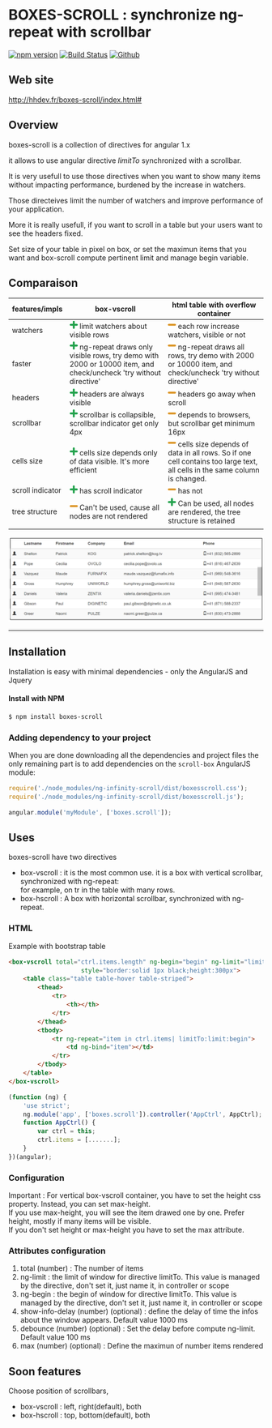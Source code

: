 # BOXES-SCROLL : synchronize ng-repeat with scrollbar

[![npm version](https://img.shields.io/npm/v/boxes-scroll.svg)](https://www.npmjs.com/package/boxes-scroll)
[![Build Status](https://travis-ci.org/hhdevelopment/boxes-scroll.svg?branch=master)](https://travis-ci.org/hhdevelopment/boxes-scroll)
[![Github](https://github.com/hhdevelopment/boxes-scroll)](https://img.shields.io/badge/hhdevelopment-boxes--scroll-orange.svg)

## Web site

http://hhdev.fr/boxes-scroll/index.html#

## Overview

boxes-scroll is a collection of directives for angular 1.x

it allows to use angular directive *limitTo* synchronized with a scrollbar.

It is very usefull to use those directives when you want to show many items without impacting performance, burdened by the increase in watchers.

Those directeives limit the number of watchers and improve performance of your application.

More it is really usefull, if you want to scroll in a table but your users want to see the headers fixed.

Set size of your table in pixel on box, or set the maximun items that you want and box-scroll compute pertinent limit and manage begin variable.

## Comparaison

| features/impls    	| box-vscroll                                                                                                                   	| html table with overflow container                                                                                                         	|   
|------------------	|-------------------------------------------------------------------------------------------------------------------------------	|--------------------------------------------------------------------------------------------------------------------------------------------	|   
| watchers         	| ![+][positive] limit watchers about visible rows                                                                              	| ![-][negative] each row increase watchers, visible or not                                                                                  	|   
| faster           	| ![+][positive] ng-repeat draws only visible rows, try demo with 2000 or 10000 item, and check/uncheck 'try without directive' 	| ![-][negative] ng-repeat draws all rows, try demo with 2000 or 10000 item, and check/uncheck 'try without directive'                       	|   
| headers          	| ![+][positive] headers are always visible                                                                                     	| ![-][negative] headers go away when scroll                                                                                                 	|   
| scrollbar        	| ![+][positive] scrollbar is collapsible, scrollbar indicator get only 4px                                                     	| ![-][negative] depends to browsers, but scrollbar get minimum 16px                                                                         	|   
| cells size       	| ![+][positive] cells size depends only of data visible. It's more efficient                                                   	| ![-][negative] cells size depends of data in all rows.    So if one cell contains too large text, all cells in the same column is changed. 	|   
| scroll indicator 	| ![+][positive] has scroll indicator                                                                                           	| ![-][negative] has not                                                                                                                     	|   
| tree structure   	| ![-][negative] Can't be used, cause all nodes are not rendered                                                                	| ![+][positive] Can be used, all nodes are rendered, the tree structure is retained                                                         	|   
|                  	|                                                                                                                               	|                                                                                                                                            	|   

[positive]: assets/plus.png "Positive point"
[negative]: assets/minus.png "Negative point"

![Screenshot1](assets/screenshot1.png)

---

## Installation

Installation is easy with minimal dependencies - only the AngularJS and Jquery

#### Install with NPM

```sh
$ npm install boxes-scroll
```

### Adding dependency to your project

When you are done downloading all the dependencies and project files the only remaining part is to add dependencies on the `scroll-box` AngularJS module:

```js
require('./node_modules/ng-infinity-scroll/dist/boxesscroll.css');
require('./node_modules/ng-infinity-scroll/dist/boxesscroll.js');
```

```js
angular.module('myModule', ['boxes.scroll']);
```

## Uses

boxes-scroll have two directives

- box-vscroll : it is the most common use. it is a box with vertical scrollbar, synchronized with ng-repeat:   
  for example, on tr in the table with many rows.
- box-hscroll : A box with horizontal scrollbar, synchronized with ng-repeat.


### HTML

Example with bootstrap table

```html
<box-vscroll total="ctrl.items.length" ng-begin="begin" ng-limit="limit"
					style="border:solid 1px black;height:300px">
	<table class="table table-hover table-striped">
		<thead>
			<tr>
				<th></th>
			</tr>
		</thead>
		<tbody>
			<tr ng-repeat="item in ctrl.items| limitTo:limit:begin">
				<td ng-bind="item"></td>
			</tr>
		</tbody>
	</table>
</box-vscroll>
```

```js
(function (ng) {
	'use strict';
	ng.module('app', ['boxes.scroll']).controller('AppCtrl', AppCtrl);
	function AppCtrl() {
		var ctrl = this;
		ctrl.items = [.......];
	}
})(angular);
```

### Configuration

Important : For vertical box-vscroll container, you have to set the height css property. Instead, you can set max-height.  
If you use max-height, you will see the item drawed one by one. Prefer height, mostly if many items will be visible.   
If you don't set height or max-height you have to set the max attribute.   

### Attributes configuration

1. total (number) : The number of items
3. ng-limit : the limit of window for directive limitTo. This value is managed by the directive, don't set it, just name it, in controller or scope
4. ng-begin : the begin of window  for directive limitTo. This value is managed by the directive, don't set it, just name it, in controller or scope
5. show-info-delay (number) (optional) : define the delay of time the infos about the window appears. Default value 1000 ms
6. debounce (number) (optional) : Set the delay before compute ng-limit. Default value 100 ms
7. max (number) (optional) : Define the maximun of number items rendered

## Soon features

Choose position of scrollbars, 
 
- box-vscroll : left, right(default), both   
- box-hscroll : top, bottom(default), both   